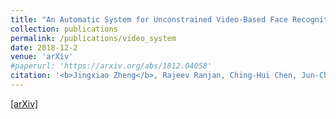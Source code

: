 ```yaml
---
title: "An Automatic System for Unconstrained Video-Based Face Recognition"
collection: publications
permalink: /publications/video_system
date: 2018-12-2
venue: 'arXiv'
#paperurl: 'https://arxiv.org/abs/1812.04058'
citation: '<b>Jingxiao Zheng</b>, Rajeev Ranjan, Ching-Hui Chen, Jun-Cheng Chen, Carlos D. Castillo and Rama Chellappa. <i>arXiv preprint arXiv:1812.04058.</i> <b>Submitted to IEEE Transactions on Biometrics, Behavior, and Identity Science.</b>'
---
```

[[arXiv]](https://arxiv.org/abs/1812.04058)
